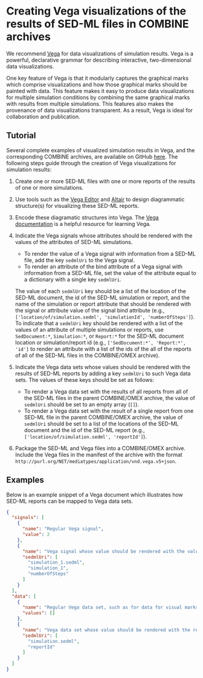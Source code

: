 # Creating Vega visualizations of the results of SED-ML files in COMBINE archives

We recommend [Vega](https://vega.github.io/vega/) for data visualizations of simulation results. Vega is a powerful, declarative grammar for describing interactive, two-dimensional data visualizations.

One key feature of Vega is that it modularly captures the graphical marks which comprise visualizations and how those graphical marks should be painted with data. This feature makes it easy to produce data visualizations for multiple simulation conditions by combining the same graphical marks with results from multiple simulations. This features also makes the provenance of data visualizations transparent. As a result, Vega is ideal for collaboration and publication.

## Tutorial

Several complete examples of visualized simulation results in Vega, and the corresponding COMBINE archives, are available on GitHub [here](https://github.com/biosimulators/Biosimulators_test_suite/tree/dev/examples). The following steps guide through the creation of Vega visualizations for simulation results:

1. Create one or more SED-ML files with one or more reports of the results of one or more simulations.
2. Use tools such as the [Vega Editor](https://vega.github.io/editor) and [Altair](https://altair-viz.github.io/) to design diagrammatic structure(s) for visualizing these SED-ML reports.
3. Encode these diagramatic structures into Vega. The [Vega documentation](https://vega.github.io/vega/docs/) is a helpful resource for learning Vega.
4. Indicate the Vega signals whose attributes should be rendered with the values of the attributes of SED-ML simulations.

    - To render the value of a Vega signal with information from a SED-ML file, add the key `sedmlUri` to the Vega signal.
    - To render an attribute of the bind attribute of a Vega signal with information from a SED-ML file, set the value of the attribute equal to a dictionary with a single key `sedmlUri`.

    The value of each `sedmlUri` key should be a list of the location of the SED-ML document, the id of the SED-ML simulation or report, and the name of the simulation or report attribute that should be rendered with the signal or attribute value of the signal bind attribute (e.g., `['location/of/simulation.sedml', 'simulationId', 'numberOfSteps']`). To indicate that a `sedmlUri` key should be rendered with a list of the values of an attribute of multiple simulations or reports, use `SedDocument:*`, `Simulation:*`, or `Report:*` for the SED-ML document location or simulation/report id (e.g., `['SedDocument:*', 'Report:*', 'id']` to render an attribute with a list of the ids of the all of the reports of all of the SED-ML files in the COMBINE/OMEX archive).

5. Indicate the Vega data sets whose values should be rendered with the results of SED-ML reports by adding a key `sedmlUri` to such Vega data sets. The values of these keys should be set as follows:
    - To render a Vega data set with the results of all reports from all of the SED-ML files in the parent COMBINE/OMEX archive, the value of `sedmlUri` should be set to an empty array (`[]`).
    - To render a Vega data set with the result of a single report from one SED-ML file in the parent COMBINE/OMEX archive, the value of `sedmlUri` should be set to a list of the locations of the SED-ML document and the id of the SED-ML report (e.g., `['location/of/simulation.sedml', 'reportId']`).

6. Package the SED-ML and Vega files into a COMBINE/OMEX archive. Include the Vega files in the manifest of the archive with the format `http://purl.org/NET/mediatypes/application/vnd.vega.v5+json`.

## Examples

Below is an example snippet of a Vega document which illustrates how SED-ML reports can be mapped to Vega data sets. 
```json
{
  "signals": [
    {
      "name": "Regular Vega signal",
      "value": 2
    },
    {
      "name": "Vega signal whose value should be rendered with the value of an attribute of a simulation of a SED-ML document",
      "sedmlUri": [
        "simulation_1.sedml",
        "simulation_1",
        "numberOfSteps"
      ]
    }
  ],
  "data": [
    {
      "name": "Regular Vega data set, such as for data for visual marks",
      "values": []
    },
    {
      "name": "Vega data set whose value should be rendered with the result of a report of a SED-ML document",
      "sedmlUri": [
        "simulation.sedml",
        "reportId"
      ]
    }
  ]
}
```
